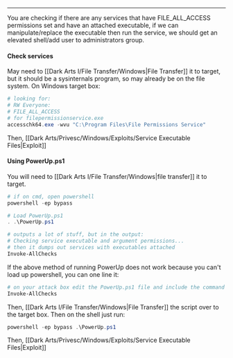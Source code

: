 -- -
You are checking if there are any services that have FILE_ALL_ACCESS permissions set and have an attached executable, if we can manipulate/replace the executable then run the service, we should get an elevated shell/add user to administrators group. 
#### Check services
May need to [[Dark Arts I/File Transfer/Windows|File Transfer]] it to target, but it should be a sysinternals program, so may already be on the file system. 
On Windows target box:
```powershell
# looking for:
# RW Everyone:
# FILE_ALL_ACCESS
# for filepermissionservice.exe
accesschk64.exe -wvu "C:\Program Files\File Permissions Service"
```
Then, [[Dark Arts/Privesc/Windows/Exploits/Service Executable Files|Exploit]]
#### Using PowerUp.ps1
You will need to [[Dark Arts I/File Transfer/Windows|file transfer]] it to target.
```powershell
# if on cmd, open powershell
powershell -ep bypass

# Load PowerUp.ps1 
. .\PowerUp.ps1

# outputs a lot of stuff, but in the output:
# Checking service executable and argument permissions...
# then it dumps out services with executables attached
Invoke-AllChecks
```
If the above method of running PowerUp does not work because you can't load up powershell, you can one line it:
```bash
# on your attack box edit the PowerUp.ps1 file and include the command it should run after loading:
Invoke-AllChecks
```
Then, [[Dark Arts I/File Transfer/Windows|File Transfer]] the script over to the target box. 
Then on the shell just run:
```powershell
powershell -ep bypass .\PowerUp.ps1
```
Then, [[Dark Arts/Privesc/Windows/Exploits/Service Executable Files|Exploit]]
